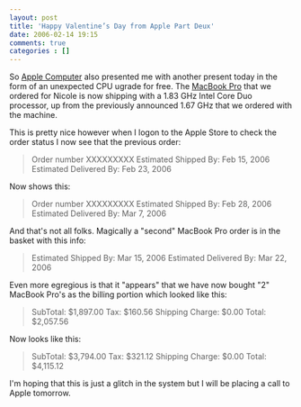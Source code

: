 ```yaml
---
layout: post
title: 'Happy Valentine’s Day from Apple Part Deux'
date: 2006-02-14 19:15
comments: true
categories : []
---  
```


So <a href="http://apple.com">Apple Computer</a> also presented me with another present today in the form of an unexpected CPU ugrade for free. The <a href="http://www.apple.com/macbookpro/">MacBook Pro</a> that we ordered for Nicole is now shipping with a 1.83 GHz Intel Core Duo processor, up from the previously announced 1.67 GHz that we ordered with the machine.

This is pretty nice however when I logon to the Apple Store to check the order status I now see that the previous order:



<blockquote>Order number XXXXXXXXX
Estimated Shipped By: Feb 15, 2006
Estimated Delivered By: Feb 23, 2006</blockquote>



Now shows this:


<blockquote>Order number XXXXXXXXX
Estimated Shipped By: Feb 28, 2006
Estimated Delivered By: Mar 7, 2006</blockquote>



And that's not all folks. Magically a "second" MacBook Pro order is in the basket with this info:


<blockquote>Estimated Shipped By: Mar 15, 2006
Estimated Delivered By: Mar 22, 2006</blockquote>



Even more egregious is that it "appears" that we have now bought "2" MacBook Pro's as the billing portion which looked like this:



<blockquote>SubTotal:  	     $1,897.00
Tax: 	                  $160.56
Shipping Charge: 	$0.00
Total: 	                $2,057.56 </blockquote>



Now looks like this:

<blockquote>
SubTotal:  	     $3,794.00
Tax: 	                  $321.12
Shipping Charge: 	$0.00
Total: 	                $4,115.12 </blockquote>

I'm hoping that this is just a glitch in the system but I will be placing a call to Apple tomorrow.




